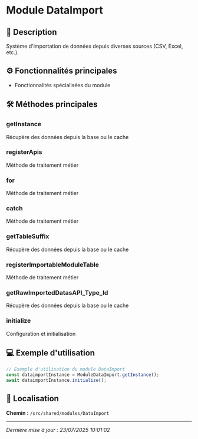 # Module DataImport

## 📖 Description

Système d'importation de données depuis diverses sources (CSV, Excel, etc.).

## ⚙️ Fonctionnalités principales

- Fonctionnalités spécialisées du module



## 🛠️ Méthodes principales

### getInstance
Récupère des données depuis la base ou le cache

### registerApis
Méthode de traitement métier

### for
Méthode de traitement métier

### catch
Méthode de traitement métier

### getTableSuffix
Récupère des données depuis la base ou le cache

### registerImportableModuleTable
Méthode de traitement métier

### getRawImportedDatasAPI_Type_Id
Récupère des données depuis la base ou le cache

### initialize
Configuration et initialisation



## 💻 Exemple d'utilisation

```typescript
// Exemple d'utilisation du module DataImport
const dataimportInstance = ModuleDataImport.getInstance();
await dataimportInstance.initialize();
```

## 📍 Localisation

**Chemin :** `/src/shared/modules/DataImport`

---

*Dernière mise à jour : 23/07/2025 10:01:02*

